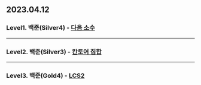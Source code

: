 ## 2023.04.12

### Level1. 백준(Silver4) - [다음 소수](https://www.acmicpc.net/problem/4134)

---

### Level2. 백준(Silver3) - [칸토어 집합](https://www.acmicpc.net/problem/4779)

---

### Level3. 백준(Gold4) - [LCS2](https://www.acmicpc.net/problem/9252)
